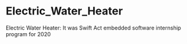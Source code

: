 # Electric_Water_Heater
Electric Water Heater: It was Swift Act embedded software internship program for 2020

